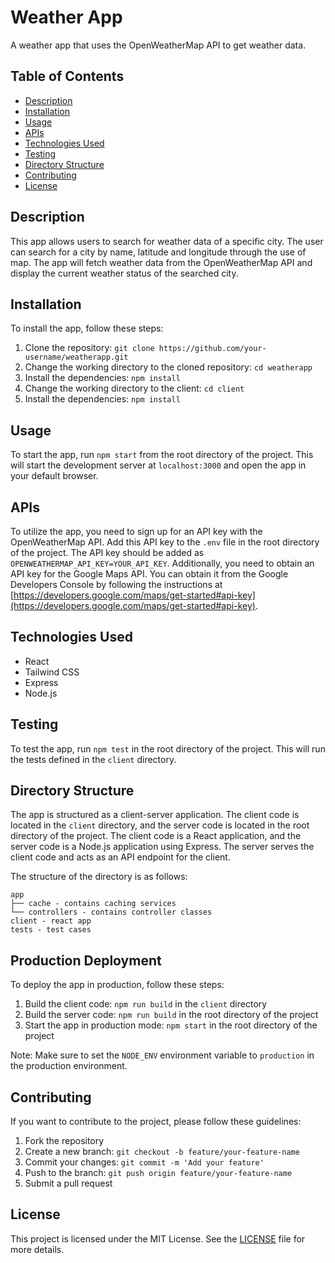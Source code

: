 # Weather App

A weather app that uses the OpenWeatherMap API to get weather data.

## Table of Contents

- [Description](#description)
- [Installation](#installation)
- [Usage](#usage)
- [APIs](#apis)
- [Technologies Used](#technologies-used)
- [Testing](#testing)
- [Directory Structure](#directory-structure)
- [Contributing](#contributing)
- [License](#license)

## Description

This app allows users to search for weather data of a specific city. The user can search for a city by name, latitude and longitude through the use of map. The app will fetch weather data from the OpenWeatherMap API and display the current weather status of the searched city.

## Installation

To install the app, follow these steps:

1. Clone the repository: `git clone https://github.com/your-username/weatherapp.git`
1. Change the working directory to the cloned repository: `cd weatherapp`
1. Install the dependencies: `npm install`
1. Change the working directory to the client: `cd client`
1. Install the dependencies: `npm install`

## Usage

To start the app, run `npm start` from the root directory of the project.
This will start the development server at `localhost:3000` and open the app in your default browser.

## APIs

To utilize the app, you need to sign up for an API key with the OpenWeatherMap API. Add this API key to the `.env` file in the root directory of the project. The API key should be added as `OPENWEATHERMAP_API_KEY=YOUR_API_KEY`. Additionally, you need to obtain an API key for the Google Maps API. You can obtain it from the Google Developers Console by following the instructions at [https://developers.google.com/maps/get-started#api-key](https://developers.google.com/maps/get-started#api-key).

## Technologies Used

- React
- Tailwind CSS
- Express
- Node.js

## Testing

To test the app, run `npm test` in the root directory of the project. This will run the tests defined in the `client` directory.


## Directory Structure

The app is structured as a client-server application. The client code is located in the `client` directory, and the server code is located in the root directory of the project. The client code is a React application, and the server code is a Node.js application using Express. The server serves the client code and acts as an API endpoint for the client.

The structure of the directory is as follows:

    app
    ├── cache - contains caching services
    └── controllers - contains controller classes
    client - react app
    tests - test cases

## Production Deployment

To deploy the app in production, follow these steps:

1. Build the client code: `npm run build` in the `client` directory
2. Build the server code: `npm run build` in the root directory of the project
3. Start the app in production mode: `npm start` in the root directory of the project

Note: Make sure to set the `NODE_ENV` environment variable to `production` in the production environment.

## Contributing

If you want to contribute to the project, please follow these guidelines:

1. Fork the repository
2. Create a new branch: `git checkout -b feature/your-feature-name`
3. Commit your changes: `git commit -m 'Add your feature'`
4. Push to the branch: `git push origin feature/your-feature-name`
5. Submit a pull request

## License

This project is licensed under the MIT License. See the [LICENSE](LICENSE) file for more details.